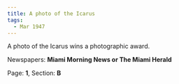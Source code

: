 ```yaml
---  
title: A photo of the Icarus  
tags:  
  - Mar 1947  
---  
```

  
A photo of the Icarus wins a photographic award.  
  
Newspapers: **Miami Morning News or The Miami Herald**  
  
Page: **1**, Section: **B** 
